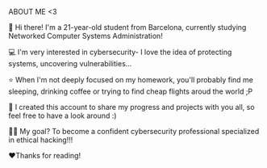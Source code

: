 ABOUT ME <3

🌸 Hi there! I'm a 21-year-old student from Barcelona, currently studying Networked Computer Systems Administration!

💻 I'm very interested in cybersecurity- I love the idea of protecting systems, uncovering vulnerabilities...

⭐ When I'm not deeply focused on my homework, you'll probably find me sleeping, drinking coffee or trying to find cheap flights aroud the world ;P

🦋 I created this account to share my progress and projects with you all, so feel free to have a look around :)

🫶🏻 My goal? To become a confident cybersecurity professional specialized in ethical hacking!!!

❤️Thanks for reading!
